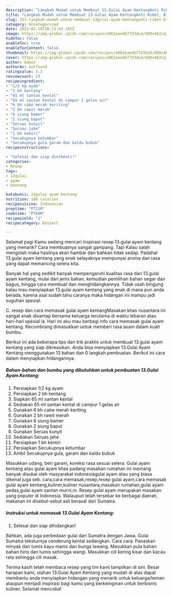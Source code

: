 ```yaml
---
description: "Langkah Mudah untuk Membuat 13.Gulai Ayam KentangAnti Ribet, Bikin Ngiler"
title: "Langkah Mudah untuk Membuat 13.Gulai Ayam KentangAnti Ribet, Bikin Ngiler"
slug: 353-langkah-mudah-untuk-membuat-13gulai-ayam-kentanganti-ribet-bikin-ngiler
category: Uncategorized
date: 2023-02-18T20:13:43.345Z
image: https://img-global.cpcdn.com/recipes/e062eaedb77d3da3/680x482cq70/13gulai-ayam-kentang-foto-resep-utama.jpg
hideToc: false
enableToc: true
enableTocContent: false
thumbnail: https://img-global.cpcdn.com/recipes/e062eaedb77d3da3/680x482cq70/13gulai-ayam-kentang-foto-resep-utama.jpg
cover: https://img-global.cpcdn.com/recipes/e062eaedb77d3da3/680x482cq70/13gulai-ayam-kentang-foto-resep-utama.jpg
author: Admin
authorAv: notfound
ratingvalue: 3.3
reviewcount: 23
recipeingredient:
- "1/2 kg ayam"
- "2 bh kentang"
- "65 ml santan kental"
- "65 ml santan kental di campur 1 gelas air"
- "6 bh cabe merah keriting"
- "2 bh rawit merah"
- "6 siung bamer"
- "2 siung baput"
- "Seruas kunyit"
- "Seruas jahe"
- "1 bh kemiri"
- "Secukupnya ketumbar"
- "Secukupnya gula garam dan kaldu bubuk"
recipeinstructions:

- "Selesai dan siap dinikmati!"
categories:
- Resep
tags:
- 13gulai
- ayam
- kentang

katakunci: 13gulai ayam kentang 
nutrition: 188 calories
recipecuisine: Indonesian
preptime: "PT21M"
cooktime: "PT60M"
recipeyield: "1"
recipecategory: Dessert

---
```



Selamat pagi Kamu sedang mencari inspirasi resep 13.gulai ayam kentang yang menarik? Cara membuatnya sangat gampang. Tapi Kalau salah mengolah maka hasilnya akan hambar dan bahkan tidak sedap. Padahal 13.gulai ayam kentang yang enak selayaknya mempunyai aroma dan rasa yang dapat memancing selera kita.


Banyak hal yang sedikit banyak mempengaruhi kualitas rasa dari 13.gulai ayam kentang, mulai dari jenis bahan, kemudian pemilihan bahan segar dan bagus, hingga cara membuat dan menghidangkannya. Tidak usah bingung kalau mau menyiapkan 13.gulai ayam kentang yang enak di mana pun anda berada, karena asal sudah tahu caranya maka hidangan ini mampu jadi suguhan spesial.

C. resep dan cara memasak gulai ayam kentangMasakan khas nusantara ini sangat enak disantap bersama keluarga terutama di waktu lebaran atau hari-hari spesial la. Hari ini aku mau berbagi info cara memasak gulai ayam kentang. Kecombrang dimasukkan untuk memberi rasa asam dalam kuah bumbu.


Berikut ini ada beberapa tips dan trik praktis untuk membuat 13.gulai ayam kentang yang siap dikreasikan. Anda bisa menyiapkan 13.Gulai Ayam Kentang menggunakan 13 bahan dan 0 langkah pembuatan. Berikut ini cara dalam menyiapkan hidangannya.

<!--inarticleads1-->

##### Bahan-bahan dan bumbu yang dibutuhkan untuk pembuatan 13.Gulai Ayam Kentang:

1. Persiapkan 1/2 kg ayam
1. Persiapkan 2 bh kentang
1. Siapkan 65 ml santan kental
1. Sediakan 65 ml santan kental di campur 1 gelas air
1. Gunakan 6 bh cabe merah keriting
1. Gunakan 2 bh rawit merah
1. Gunakan 6 siung bamer
1. Gunakan 2 siung baput
1. Gunakan Seruas kunyit
1. Sediakan Seruas jahe
1. Persiapkan 1 bh kemiri
1. Persiapkan Secukupnya ketumbar
1. Ambil Secukupnya gula, garam dan kaldu bubuk


Masukkan udang, beri garam, koreksi rasa sesuai selera. Gulai ayam kentang atau gulai ayam khas padang masakan rumahan ini memang banyak disukai oleh masyarakat indonesiagulai ayam atau yang biasa dikenal juga seb. cara,cara memasak,resep,resep gulai ayam,cara memasak gulai ayam kentang,kuliner,kuliner nusantara,masakan rumahan,gulai ayam pedas,gulai ayam santan murni,m. Resep gulai ayam merupakan masakan yang populer di Indonesia. Walaupun telah tersebar ke berbagai daerah, makanan ini disebut-sebut asli berasal dari Sumatra. 

<!--inarticleads2-->

##### Instruksi untuk memasak 13.Gulai Ayam Kentang:


1. Selesai dan siap dihidangkan!

Bahkan, ada juga perbedaan gulai dari Sumatra dengan Jawa. Gulai Sumatra teksturnya cenderung kental sedangkan. Cara cara: Panaskan minyak dan tumis kayu manis dan bunga lawang. Masukkan pula bahan bahan hiris dan tumis sehingga wangi. Masukkan cili kering kisar dan kacau rata sehingga cili masak. 

Terima kasih telah membaca resep yang tim kami tampilkan di sini. Besar harapan kami, olahan 13.Gulai Ayam Kentang yang mudah di atas dapat membantu anda menyiapkan hidangan yang menarik untuk keluarga/teman ataupun menjadi inspirasi bagi kamu yang berkeinginan untuk berbisnis kuliner. Selamat mencoba!
